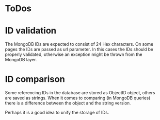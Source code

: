 # ToDos #

# ID validation #

The MongoDB IDs are expected to consist of 24 Hex characters.
On some pages the IDs are passed as url parameter. In this cases
the IDs should be properly validated, otherwise an exception might
be thrown from the MongoDB layer.

# ID comparison #

Some referencing IDs in the database are stored as ObjectID object, 
others are saved as strings. When it comes to comparing (in MongoDB 
queries) there is a difference between the object and the string 
version.

Perhaps it is a good idea to unify the storage of IDs.
